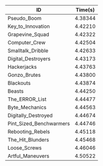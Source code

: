 |ID|Time(s)|
|-|-|
|Pseudo_Boom|4.38344|
|Key_to_Innovation|4.42210|
|Grapevine_Squad|4.42322|
|Computer_Crew|4.42504|
|Smalltalk_Dribble|4.42633|
|Digital_Destroyers|4.43173|
|Hackerjacks|4.43763|
|Gonzo_Brutes|4.43800|
|Blackouts|4.43874|
|Beasts|4.44250|
|The_ERROR_List|4.44477|
|Byte_Mechanics|4.44563|
|Digitally_Destroyed|4.44674|
|Pint_Sized_Benchwarmers|4.44746|
|Rebooting_Rebels|4.45118|
|The_Hit_Blunders|4.45468|
|Loose_Screws|4.46046|
|Artful_Maneuvers|4.50522|
